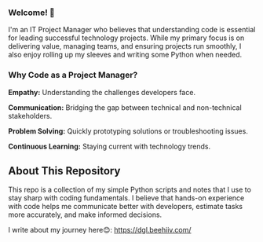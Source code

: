 ### Welcome! 👋  
I'm an IT Project Manager who believes that understanding code is essential for leading successful technology projects. While my primary focus is on delivering value, managing teams, and ensuring projects run smoothly, I also enjoy rolling up my sleeves and writing some Python when needed.

### Why Code as a Project Manager?
**Empathy:** Understanding the challenges developers face.

**Communication:** Bridging the gap between technical and non-technical stakeholders.

**Problem Solving:** Quickly prototyping solutions or troubleshooting issues.

**Continuous Learning:** Staying current with technology trends.

## About This Repository

This repo is a collection of my simple Python scripts and notes that I use to stay sharp with coding fundamentals. I believe that hands-on experience with code helps me communicate better with developers, estimate tasks more accurately, and make informed decisions.

I write about my journey here😊: https://dgl.beehiiv.com/

